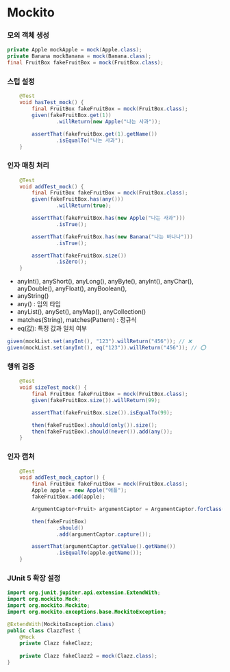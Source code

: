 # Mockito

### 모의 객체 생성

```java
private Apple mockApple = mock(Apple.class);
private Banana mockBanana = mock(Banana.class);
final FruitBox fakeFruitBox = mock(FruitBox.class);
```

### 스텁 설정

```java
    @Test
    void hasTest_mock() {
        final FruitBox fakeFruitBox = mock(FruitBox.class);
        given(fakeFruitBox.get(1))
                .willReturn(new Apple("나는 사과"));

        assertThat(fakeFruitBox.get(1).getName())
                .isEqualTo("나는 사과");
    }
```

### 인자 매칭 처리

```java
    @Test
    void addTest_mock() {
        final FruitBox fakeFruitBox = mock(FruitBox.class);
        given(fakeFruitBox.has(any()))
                .willReturn(true);

        assertThat(fakeFruitBox.has(new Apple("나는 사과")))
                .isTrue();

        assertThat(fakeFruitBox.has(new Banana("나는 바나나")))
                .isTrue();

        assertThat(fakeFruitBox.size())
                .isZero();
    }
```

- anyInt(), anyShort(), anyLong(), anyByte(), anyInt(), anyChar(), anyDouble(), anyFloat(), anyBoolean(),
- anyString()
- any() : 임의 타입
- anyList(), anySet(), anyMap(), anyCollection()
- matches(String), matches(Pattern) : 정규식
- eq(값): 특정 값과 일치 여부

```java
given(mockList.set(anyInt(), "123").willReturn("456")); // ❌
given(mockList.set(anyInt(), eq("123")).willReturn("456")); // ⭕️
```

### 행위 검증

```java
    @Test
    void sizeTest_mock() {
        final FruitBox fakeFruitBox = mock(FruitBox.class);
        given(fakeFruitBox.size()).willReturn(99);

        assertThat(fakeFruitBox.size()).isEqualTo(99);

        then(fakeFruitBox).should(only()).size();
        then(fakeFruitBox).should(never()).add(any());
    }
```

### 인자 캡처

```java
    @Test
    void addTest_mock_captor() {
        final FruitBox fakeFruitBox = mock(FruitBox.class);
        Apple apple = new Apple("애플");
        fakeFruitBox.add(apple);

        ArgumentCaptor<Fruit> argumentCaptor = ArgumentCaptor.forClass(Apple.class);

        then(fakeFruitBox)
                .should()
                .add(argumentCaptor.capture());

        assertThat(argumentCaptor.getValue().getName())
                .isEqualTo(apple.getName());
    }
```

### JUnit 5 확장 설정

```java
import org.junit.jupiter.api.extension.ExtendWith;
import org.mockito.Mock;
import org.mockito.Mockito;
import org.mockito.exceptions.base.MockitoException;

@ExtendWith(MockitoException.class)
public class ClazzTest {
    @Mock
    private Clazz fakeClazz;
    
    private Clazz fakeClazz2 = mock(Clazz.class);
}
```